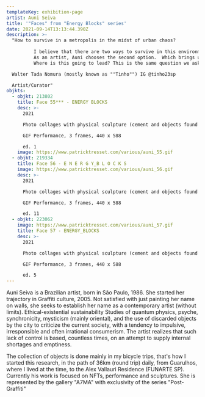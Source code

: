 ```yaml
---
templateKey: exhibition-page
artist: Auni Seiva
title: '"Faces" from "Energy Blocks" series'
date: 2021-09-14T13:13:44.390Z
description: >-
  "How to survive in a metropolis in the midst of urban chaos?
          
          I believe that there are two ways to survive in this environment: Being part of a system created for this purpose or not being part of this system.        
          As an artist, Auni chooses the second option.  Which brings us to another question: How to survive in this environment without surrendering to this system? I think the first step is to have faith.  And she has a lot of it.  Adept of the quantum thought of the materialization of thoughts and the creation of her own reality in a multiverse of possibilities, she goes searching for her treasures in the midst of urban chaos, collecting and gathering them.  Transforming them into objects of power, trophies, symbols that she displays as a surviving warrior in a dystopian world.  Like Augusto de Campos, she transforms garbage into luxury and her fantasy into reality. And it is with this background that she enters the virtual universe.  The metaverses, the internet, the cryptocurrencies, the digital world. In this universe where everything is possible, her faith has no limits.  And within the unlimited, she goes on creating her own universe.  Her path is still young and her exploration is still beginning.  But as a survivor of São Paulo's urban chaos, she is exploring and adapting to this new environment without fear and with a lot of joy. Her objects gain life, gain a function, multiply, and are agglutinated with her own body, which now also becomes a work of art. 
          Where is this going to lead? This is the same question we ask ourselves when we are faced with this new multiverse of possibilities that every day becomes more real among our species.  The digital world. The cryptocurrencies. NFT.

  Walter Tada Nomura (mostly known as ""Tinho"") IG @tinho23sp

  Artist/Curator"
objkts:
  - objkt: 213802
    title: Face 55*** - ENERGY BLOCKS
    desc: >-
      2021

      Photo collages with physical sculpture (cement and objects found in the streets) 

      GIF Performance, 3 frames, 440 x 588

      ed. 1
    image: https://www.patricktresset.com/various/auni_55.gif
  - objkt: 219334
    title: Face 56 - E N E R G Y_B L O C K S
    image: https://www.patricktresset.com/various/auni_56.gif
    desc: >-
      2021

      Photo collages with physical sculpture (cement and objects found in the streets) 

      GIF Performance, 3 frames, 440 x 588

      ed. 11
  - objkt: 223062
    image: https://www.patricktresset.com/various/auni_57.gif
    title: Face 57 - ENERGY_BLOCKS
    desc: >-
      2021

      Photo collages with physical sculpture (cement and objects found in the streets) 

      GIF Performance, 3 frames, 440 x 588

      ed. 5
---
```

Auni Seiva is a Brazilian artist, born in São Paulo, 1986. She started her trajectory in Graffiti culture, 2005. Not satisfied with just painting her name on walls, she seeks to establish her name as a contemporary artist (without limits). Ethical-existential sustainability Studies of quantum physics, psyche, synchronicity, mysticism (mainly oriental), and the use of discarded objects by the city to criticize the current society, with a tendency to impulsive, irresponsible and often irrational consumerism. The artist realizes that such lack of control is based, countless times, on an attempt to supply internal shortages and emptiness. 

The collection of objects is done mainly in my bicycle trips, that's how I started this research, in the path of 36km (round trip) daily, from Guarulhos, where I lived at the time, to the Alex Vallauri Residence (FUNARTE SP). Currently his work is focused on NFTs, performance and sculptures. She is represented by the gallery "A7MA" with exclusivity of the series "Post-Graffiti"